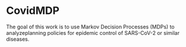 # CovidMDP
The goal of this work is to use Markov Decision Processes (MDPs) to analyzeplanning policies for epidemic control of SARS-CoV-2 or similar diseases.
